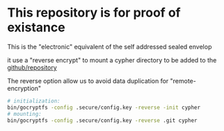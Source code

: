 # This repository is for proof of existance

This is the "electronic" equivalent of the self addressed sealed envelop

it use a "reverse encrypt" to mount a cypher directory to be added to the
 [github/repository](http://github.com/michel47/filed.git)
 
The reverse option allow us to avoid data duplication for "remote-encryption"

```sh
# initialization:
bin/gocryptfs -config .secure/config.key -reverse -init cypher
# mounting:
bin/gocryptfs -config .secure/config.key -reverse .git cypher
```

